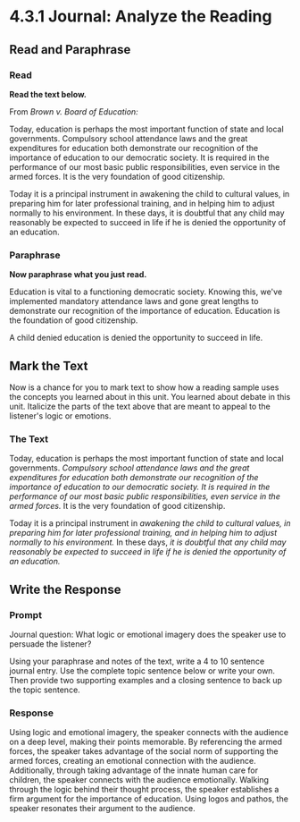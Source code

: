 # 4.3.1 Journal: Analyze the Reading

## Read and Paraphrase

### Read

**Read the text below.**


From _Brown v. Board of Education:_

Today, education is perhaps the most important function of state and local
governments. Compulsory school attendance laws and the great expenditures for
education both demonstrate our recognition of the importance of education to
our democratic society. It is required in the performance of our most basic
public responsibilities, even service in the armed forces. It is the very
foundation of good citizenship.

Today it is a principal instrument in awakening the child to cultural values,
in preparing him for later professional training, and in helping him to adjust
normally to his environment. In these days, it is doubtful that any child may
reasonably be expected to succeed in life if he is denied the opportunity of an
education.

### Paraphrase

**Now paraphrase what you just read.**

Education is vital to a functioning democratic society. Knowing this, we've
implemented mandatory attendance laws and gone great lengths to demonstrate
our recognition of the importance of education. Education is the foundation of
good citizenship.

A child denied education is denied the opportunity to succeed in life.

## Mark the Text

Now is a chance for you to mark text to show how a reading sample uses the
concepts you learned about in this unit. You learned about debate in this unit.
Italicize the parts of the text above that are meant to appeal to the
listener's logic or emotions.

### The Text

Today, education is perhaps the most important function of state and local
governments. _Compulsory school attendance laws and the great expenditures for
education both demonstrate our recognition of the importance of education to
our democratic society. It is required in the performance of our most basic
public responsibilities, even service in the armed forces._ It is the very
foundation of good citizenship.

Today it is a principal instrument in _awakening the child to cultural values,
in preparing him for later professional training, and in helping him to adjust
normally to his environment._ In these days, _it is doubtful that any child may
reasonably be expected to succeed in life if he is denied the opportunity of an
education._

## Write the Response

### Prompt

Journal question: What logic or emotional imagery does the speaker use to
persuade the listener?

Using your paraphrase and notes of the text, write a 4 to 10 sentence journal
entry. Use the complete topic sentence below or write your own. Then provide
two supporting examples and a closing sentence to back up the topic sentence.

### Response

Using logic and emotional imagery, the speaker connects with the audience on a
deep level, making their points memorable. By referencing the armed forces, the
speaker takes advantage of the social norm of supporting the armed forces,
creating an emotional connection with the audience. Additionally, through
taking advantage of the innate human care for children, the speaker connects
with the audience emotionally. Walking through the logic behind their thought
process, the speaker establishes a firm argument for the importance of
education. Using logos and pathos, the speaker resonates their argument to the
audience.
